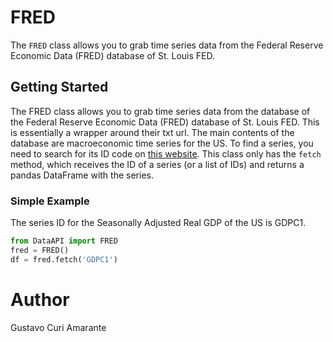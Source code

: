 # FRED
The `FRED` class allows you to grab time series data from the Federal
Reserve Economic Data (FRED) database of St. Louis FED.

## Getting Started
The FRED class allows you to grab time series data from the database of
the Federal Reserve Economic Data (FRED) database of St. Louis FED.
This is essentially a wrapper around their txt url. The main contents
of the database are macroeconomic time series for the US. To find a
series, you need to search for its ID code on
[this website](https://fred.stlouisfed.org/). This class only has the
`fetch` method, which receives the ID of a series (or a list of IDs)
and returns a pandas DataFrame with the series.

### Simple Example
The series ID for the Seasonally Adjusted Real GDP of the US is GDPC1.

``` python
from DataAPI import FRED
fred = FRED()
df = fred.fetch('GDPC1')
```

# Author
Gustavo Curi Amarante
